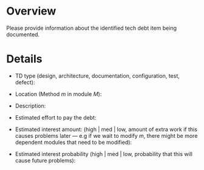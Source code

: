 # Overview
Please provide information about the identified tech debt item being documented.

# Details

- TD type (design, architecture, documentation, configuration, test, defect):

- Location (Method _m_ in module _M_):

- Description:

- Estimated effort to pay the debt:

- Estimated interest amount: (high | med | low, amount of extra work if this causes problems later — e.g if we wait to modify _m_, there might be more dependent modules that need to be modified):

- Estimated interest probability (high | med | low, probability that this will cause future problems):

